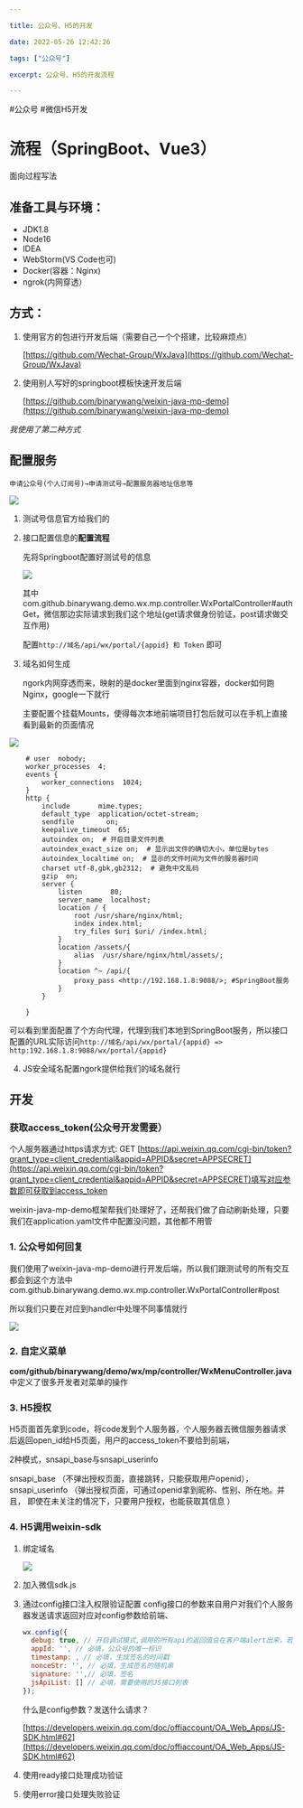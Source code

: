 ```yaml
---

title: 公众号、H5的开发

date: 2022-05-26 12:42:26

tags: ["公众号"]

excerpt: 公众号、H5的开发流程

---
```






#公众号 #微信H5开发

# 流程（SpringBoot、Vue3）

面向过程写法

## 准备工具与环境：

-   JDK1.8
-   Node16
-   IDEA
-   WebStorm(VS Code也可)
-   Docker(容器：Nginx)
-   ngrok(内网穿透）

## 方式：

1.  使用官方的包进行开发后端（需要自己一个个搭建，比较麻烦点）
    
    [](https://github.com/Wechat-Group/WxJava)[https://github.com/Wechat-Group/WxJava](https://github.com/Wechat-Group/WxJava)
    
2.  使用别人写好的springboot模板快速开发后端
    
    [](https://github.com/binarywang/weixin-java-mp-demo)[https://github.com/binarywang/weixin-java-mp-demo](https://github.com/binarywang/weixin-java-mp-demo)

*我使用了第二种方式*

## 配置服务

`申请公众号(个人订阅号)→申请测试号→配置服务器地址信息等`

![](https://raw.githubusercontent.com/Hbisedm/my-blob-picGo/main/img/202205200928316.png)

1.  测试号信息官方给我们的
    
2.  接口配置信息的**配置流程**
    
    先将Springboot配置好测试号的信息
    
	![](https://raw.githubusercontent.com/Hbisedm/my-blob-picGo/main/img/202205200929969.png)
    
    其中com.github.binarywang.demo.wx.mp.controller.WxPortalController#authGet，微信那边实际请求到我们这个地址(get请求做身份验证，post请求做交互作用)
    
    配置`http://域名/api/wx/portal/{appid} 和 Token` 即可
    
3.  域名如何生成
    
    ngork内网穿透而来，映射的是docker里面到nginx容器，docker如何跑Nginx，google一下就行
    
    主要配置个挂载Mounts，使得每次本地前端项目打包后就可以在手机上直接看到最新的页面情况
    

 ![](https://raw.githubusercontent.com/Hbisedm/my-blob-picGo/main/img/202205200929871.png)
    
```nginx
    # user  nobody;
    worker_processes  4;
    events {
        worker_connections  1024;
    }
    http {
        include       mime.types;
        default_type  application/octet-stream;
        sendfile        on;
        keepalive_timeout  65;
        autoindex on;  # 开启目录文件列表
        autoindex_exact_size on;  # 显示出文件的确切大小，单位是bytes
        autoindex_localtime on;  # 显示的文件时间为文件的服务器时间
        charset utf-8,gbk,gb2312;  # 避免中文乱码
        gzip  on;
        server {
            listen       80;
            server_name  localhost;
            location / {
                root /usr/share/nginx/html;
                index index.html;
                try_files $uri $uri/ /index.html;  
            }
            location /assets/{
                alias  /usr/share/nginx/html/assets/;
            }
            location ^~ /api/{
                proxy_pass <http://192.168.1.8:9088/>; #SpringBoot服务
            }
        }
    
    }
```

可以看到里面配置了个方向代理，代理到我们本地到SpringBoot服务，所以接口配置的URL实际访问`http://域名/api/wx/portal/{appid} => http:192.168.1.8:9088/wx/portal/{appid}`
    
4.  JS安全域名配置ngork提供给我们的域名就行
    

## 开发

### 获取access_token(公众号开发需要）

个人服务器通过https请求方式: GET [](https://api.weixin.qq.com/cgi-bin/token?grant_type=client_credential&appid=APPID&secret=APPSECRET)[https://api.weixin.qq.com/cgi-bin/token?grant_type=client_credential&appid=APPID&secret=APPSECRET](https://api.weixin.qq.com/cgi-bin/token?grant_type=client_credential&appid=APPID&secret=APPSECRET)填写对应参数即可获取到access_token

weixin-java-mp-demo框架帮我们处理好了，还帮我们做了自动刷新处理，只要我们在application.yaml文件中配置没问题，其他都不用管

### 1. 公众号如何回复

我们使用了weixin-java-mp-demo进行开发后端，所以我们跟测试号的所有交互都会到这个方法中com.github.binarywang.demo.wx.mp.controller.WxPortalController#post

所以我们只要在对应到handler中处理不同事情就行

![](https://raw.githubusercontent.com/Hbisedm/my-blob-picGo/main/img/202205200930000.png)

### 2. 自定义菜单

**com/github/binarywang/demo/wx/mp/controller/WxMenuController.java**中定义了很多开发者对菜单的操作

### 3. H5授权

H5页面首先拿到code，将code发到个人服务器，个人服务器去微信服务器请求后返回open_id给H5页面，用户的access_token不要给到前端，

2种模式，snsapi_base与snsapi_userinfo

snsapi_base （不弹出授权页面，直接跳转，只能获取用户openid），snsapi_userinfo （弹出授权页面，可通过openid拿到昵称、性别、所在地。并且， 即使在未关注的情况下，只要用户授权，也能获取其信息 ）

### 4. H5调用weixin-sdk

1.  绑定域名

	![](https://raw.githubusercontent.com/Hbisedm/my-blob-picGo/main/img/202205200930596.png)

2.  加入微信sdk.js
    
3.  通过config接口注入权限验证配置 config接口的参数来自用户对我们个人服务器发送请求返回对应对config参数给前端、
    
    ```javascript
    wx.config({
      debug: true, // 开启调试模式,调用的所有api的返回值会在客户端alert出来，若要查看传入的参数，可以在pc端打开，参数信息会通过log打出，仅在pc端时才会打印。
      appId: '', // 必填，公众号的唯一标识
      timestamp: , // 必填，生成签名的时间戳
      nonceStr: '', // 必填，生成签名的随机串
      signature: '',// 必填，签名
      jsApiList: [] // 必填，需要使用的JS接口列表
    });
    ```
    
    什么是config参数？发送什么请求？
    
    [](https://developers.weixin.qq.com/doc/offiaccount/OA_Web_Apps/JS-SDK.html#62)[https://developers.weixin.qq.com/doc/offiaccount/OA_Web_Apps/JS-SDK.html#62](https://developers.weixin.qq.com/doc/offiaccount/OA_Web_Apps/JS-SDK.html#62)
    
4.  使用ready接口处理成功验证
    
5.  使用error接口处理失败验证